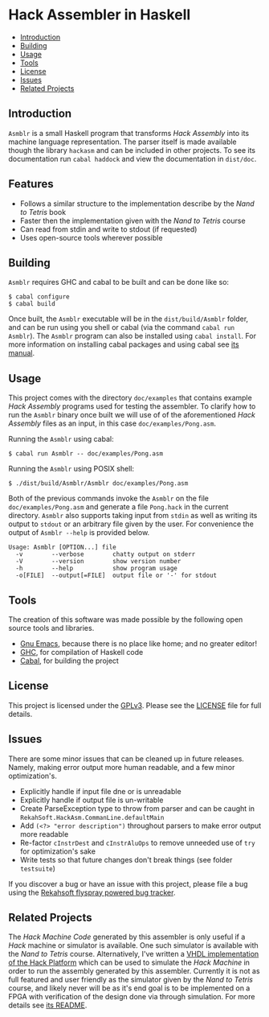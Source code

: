 # Hack Assembler in Haskell

* [Introduction](#introduction)
* [Building](#building)
* [Usage](#usage)
* [Tools](#tools)
* [License](#license)
* [Issues](#issues)
* [Related Projects](#related-projects)

## Introduction <a name="introduction"></a>

`Asmblr` is a small Haskell program that transforms *Hack Assembly* into its machine language
representation. The parser itself is made available though the library `hackasm` and can be
included in other projects. To see its documentation run `cabal haddock` and view the
documentation in `dist/doc`.

## Features <a name="features"></a>

* Follows a similar structure to the implementation describe by the *Nand to Tetris* book
* Faster then the implementation given with the *Nand to Tetris* course
* Can read from stdin and write to stdout (if requested)
* Uses open-source tools wherever possible

## Building <a name="building"></a>

`Asmblr` requires GHC and cabal to be built and can be done like so:

    $ cabal configure
    $ cabal build

Once built, the `Asmblr` executable will be in the `dist/build/Asmblr` folder, and can be run
using you shell or cabal (via the command `cabal run Asmblr`). The `Asmblr` program can also be
installed using `cabal install`. For more information on installing cabal packages and using
cabal see [its manual](https://www.haskell.org/cabal/users-guide/).

## Usage <a name="usage"></a>

This project comes with the directory `doc/examples` that contains example *Hack Assembly*
programs used for testing the assembler. To clarify how to run the `Asmblr` binary once built
we will use of of the aforementioned *Hack Assembly* files as an input, in this case
`doc/examples/Pong.asm`.

Running the `Asmblr` using cabal:

    $ cabal run Asmblr -- doc/examples/Pong.asm

Running the `Asmblr` using POSIX shell:

    $ ./dist/build/Asmblr/Asmblr doc/examples/Pong.asm

Both of the previous commands invoke the `Asmblr` on the file `doc/examples/Pong.asm` and
generate a file `Pong.hack` in the current directory. `Asmblr` also supports taking input from
`stdin` as well as writing its output to `stdout` or an arbitrary file given by the user. For
convenience the output of `Asmblr --help` is provided below.

    Usage: Asmblr [OPTION...] file
      -v        --verbose        chatty output on stderr
      -V        --version        show version number
      -h        --help           show program usage
      -o[FILE]  --output[=FILE]  output file or '-' for stdout

## Tools <a name="tools"></a>

The creation of this software was made possible by the following open source tools and
libraries.

* [Gnu Emacs][], because there is no place like home; and no greater editor!
* [GHC][], for compilation of Haskell code
* [Cabal][], for building the project

## License <a name="license"></a>

This project is licensed under the [GPLv3][]. Please see the [LICENSE](../tree/LICENSE) file for full details.

## Issues <a name="issues"></a>

There are some minor issues that can be cleaned up in future releases. Namely, making error
output more human readable, and a few minor optimization's.
 
* Explicitly handle if input file dne or is unreadable
* Explicitly handle if output file is un-writable
* Create ParseException type to throw from parser and can be caught in
  `RekahSoft.HackAsm.CommanLine.defaultMain`
* Add `(<?> "error description")` throughout parsers to make error output more readable
* Re-factor `cInstrDest` and `cInstrAluOps` to remove unneeded use of `try`
  for optimization's sake
* Write tests so that future changes don't break things (see folder `testsuite`)

If you discover a bug or have an issue with this project, please file a bug using
the [Rekahsoft flyspray powered bug tracker](https://bugs.rekahsoft.ca/index.php?project=8).

## Related Projects <a name="related-projects"></a>

The *Hack Machine Code* generated by this assembler is only useful if a *Hack* machine or
simulator is available. One such simulator is available with the *Nand to Tetris* course.
Alternatively, I've written a
[VHDL implementation of the Hack Platform](http://git.rekahsoft.ca/hack) which can be used to
simulate the *Hack Machine* in order to run the assembly generated by this assembler. Currently
it is not as full featured and user friendly as the simulator given by the *Nand to Tetris*
course, and likely never will be as it's end goal is to be implemented on a FPGA with
verification of the design done via through simulation. For more details see
[its README](http://git.rekahsoft.ca/hack/about).

[Gnu Emacs]: http://www.gnu.org/software/emacs/
[GPLv3]: https://www.gnu.org/licenses/gpl.html
[GHC]: https://www.haskell.org/ghc/
[Cabal]: https://github.com/haskell/cabal/
